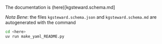 
The documentation is (here)[kgsteward.schema.md]


*Nota Bene*: the files `kgsteward.schema.json` and `kgsteward.schema.md` are autogenerated with the command 

```sh
cd <here>
uv run make_yaml_README.py
```

